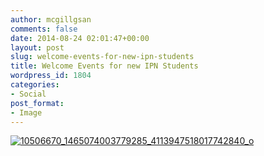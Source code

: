 ```yaml
---
author: mcgillgsan
comments: false
date: 2014-08-24 02:01:47+00:00
layout: post
slug: welcome-events-for-new-ipn-students
title: Welcome Events for new IPN Students
wordpress_id: 1804
categories:
- Social
post_format:
- Image
---
```


[![10506670_1465074003779285_4113947518017742840_o](http://gsaneuro.files.wordpress.com/2014/08/10506670_1465074003779285_4113947518017742840_o.jpg?w=300)](https://gsaneuro.files.wordpress.com/2014/08/10506670_1465074003779285_4113947518017742840_o.jpg)
